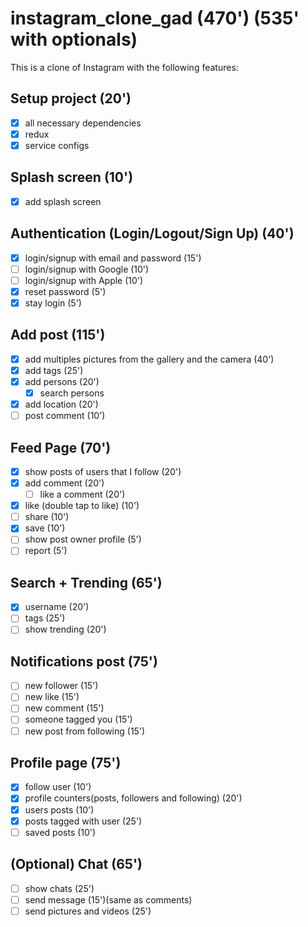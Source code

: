 # instagram_clone_gad (470') (535' with optionals)

This is a clone of Instagram with the following features:

## Setup project (20')
* [x] all necessary dependencies
* [x] redux
* [x] service configs

## Splash screen (10')
* [x] add splash screen

## Authentication (Login/Logout/Sign Up) (40')
  * [x] login/signup with email and password (15')
  * [ ] login/signup with Google (10')
  * [ ] login/signup with Apple (10')
  * [x] reset password (5')
  * [x] stay login (5')

## Add post (115')
 * [x] add multiples pictures from the gallery and the camera (40')
 * [x] add tags (25')
 * [x] add persons (20')
      * [x] search persons
 * [x] add location (20')
 * [ ] post comment (10')

## Feed Page (70')
  * [x] show posts of users that I follow (20')
  * [x] add comment (20')
    * [ ] like a comment (20')
  * [x] like (double tap to like) (10')
  * [ ] share (10')
  * [x] save (10')
  * [ ] show post owner profile (5')
  * [ ] report (5')

## Search + Trending (65')
  * [x] username (20')
  * [ ] tags (25')
  * [ ] show trending (20')

## Notifications post (75')
  * [ ] new follower (15')
  * [ ] new like (15')
  * [ ] new comment (15')
  * [ ] someone tagged you (15')
  * [ ] new post from following (15')

## Profile page (75')
  * [x] follow user (10')
  * [x] profile counters(posts, followers and following) (20')
  * [x] users posts (10')
  * [x] posts tagged with user (25')
  * [ ] saved posts (10')

## (Optional) Chat (65')
  * [ ] show chats (25')
  * [ ] send message (15')(same as comments)
  * [ ] send pictures and videos (25')